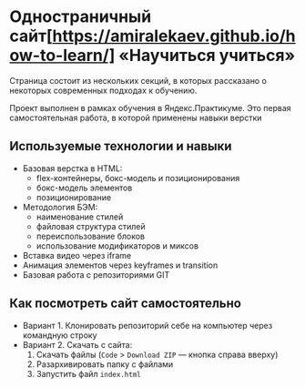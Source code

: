 # Одностраничный сайт[https://amiralekaev.github.io/how-to-learn/] «Научиться учиться»


Страница состоит из нескольких секций, в которых рассказано о некоторых современных подходах к обучению.

Проект выполнен в рамках обучения в Яндекс.Практикуме. Это первая самостоятельная работа, в которой применены навыки верстки

## Используемые технологии и навыки



* Базовая верстка в HTML:
  + flex-контейнеры, бокс-модель и позиционирования
  + бокс-модель элементов
  + позиционирование
* Методология БЭМ:
  + наименование стилей
  + файловая структура стилей
  + переиспользование блоков
  + использование модификаторов и миксов
* Вставка видео через iframe
* Анимация элементов через keyframes и transition
* Базовая работа с репозиториями GIT

## Как посмотреть сайт самостоятельно


* Вариант 1. Клонировать репозиторий себе на компьютер через командную строку
* Вариант 2. Скачать с сайта:
  1. Скачать файлы (`Code` > `Download ZIP` — кнопка справа вверху)
  2. Разархивировать папку с файлами
  3. Запустить файл `index.html`
